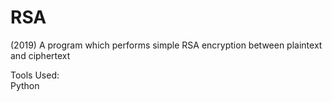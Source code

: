 # RSA
(2019) A program which performs simple RSA encryption between plaintext and ciphertext 

Tools Used:  
Python

